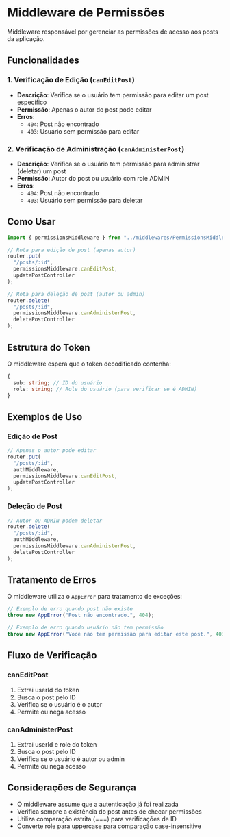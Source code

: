 # Middleware de Permissões

Middleware responsável por gerenciar as permissões de acesso aos posts da aplicação.

## Funcionalidades

### 1. Verificação de Edição (`canEditPost`)

- **Descrição**: Verifica se o usuário tem permissão para editar um post específico
- **Permissão**: Apenas o autor do post pode editar
- **Erros**:
  - `404`: Post não encontrado
  - `403`: Usuário sem permissão para editar

### 2. Verificação de Administração (`canAdministerPost`)

- **Descrição**: Verifica se o usuário tem permissão para administrar (deletar) um post
- **Permissão**: Autor do post ou usuário com role ADMIN
- **Erros**:
  - `404`: Post não encontrado
  - `403`: Usuário sem permissão para deletar

## Como Usar

```typescript
import { permissionsMiddleware } from "../middlewares/PermissionsMiddleware";

// Rota para edição de post (apenas autor)
router.put(
  "/posts/:id",
  permissionsMiddleware.canEditPost,
  updatePostController
);

// Rota para deleção de post (autor ou admin)
router.delete(
  "/posts/:id",
  permissionsMiddleware.canAdministerPost,
  deletePostController
);
```

## Estrutura do Token

O middleware espera que o token decodificado contenha:

```typescript
{
  sub: string; // ID do usuário
  role: string; // Role do usuário (para verificar se é ADMIN)
}
```

## Exemplos de Uso

### Edição de Post

```typescript
// Apenas o autor pode editar
router.put(
  "/posts/:id",
  authMiddleware,
  permissionsMiddleware.canEditPost,
  updatePostController
);
```

### Deleção de Post

```typescript
// Autor ou ADMIN podem deletar
router.delete(
  "/posts/:id",
  authMiddleware,
  permissionsMiddleware.canAdministerPost,
  deletePostController
);
```

## Tratamento de Erros

O middleware utiliza o `AppError` para tratamento de exceções:

```typescript
// Exemplo de erro quando post não existe
throw new AppError("Post não encontrado.", 404);

// Exemplo de erro quando usuário não tem permissão
throw new AppError("Você não tem permissão para editar este post.", 403);
```

## Fluxo de Verificação

### canEditPost

1. Extrai userId do token
2. Busca o post pelo ID
3. Verifica se o usuário é o autor
4. Permite ou nega acesso

### canAdministerPost

1. Extrai userId e role do token
2. Busca o post pelo ID
3. Verifica se o usuário é autor ou admin
4. Permite ou nega acesso

## Considerações de Segurança

- O middleware assume que a autenticação já foi realizada
- Verifica sempre a existência do post antes de checar permissões
- Utiliza comparação estrita (===) para verificações de ID
- Converte role para uppercase para comparação case-insensitive
